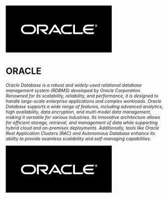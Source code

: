 ![Oracle Logo](https://github.com/Zoob-air/ORACLE/blob/main/oracle_logo2.png)
# ORACLE
_Oracle Database is a robust and widely-used relational database management system (RDBMS) developed by Oracle Corporation. Renowned for its scalability, reliability, and performance, it is designed to handle large-scale enterprise applications and complex workloads. Oracle Database supports a wide range of features, including advanced analytics, high availability, data encryption, and multi-model data management, making it versatile for various industries. Its innovative architecture allows for efficient storage, retrieval, and management of data while supporting hybrid cloud and on-premises deployments. Additionally, tools like Oracle Real Application Clusters (RAC) and Autonomous Database enhance its ability to provide seamless scalability and self-managing capabilities._
 
 ![Oracle Logo](https://github.com/Zoob-air/ORACLE/blob/main/oracle_logo2.png)

